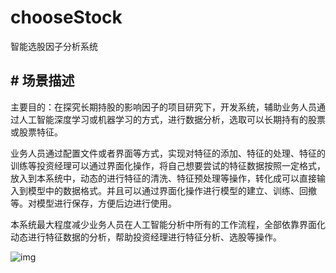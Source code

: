 # chooseStock
智能选股因子分析系统

##  # 场景描述

主要目的：在探究长期持股的影响因子的项目研究下，开发系统，辅助业务人员通过人工智能深度学习或机器学习的方式，进行数据分析，选取可以长期持有的股票或股票特征。

业务人员通过配置文件或者界面等方式，实现对特征的添加、特征的处理、特征的训练等投资经理可以通过界面化操作，将自己想要尝试的特征数据按照一定格式，放入到本系统中，动态的进行特征的清洗、特征预处理等操作，转化成可以直接输入到模型中的数据格式。并且可以通过界面化操作进行模型的建立、训练、回撤等。对模型进行保存，方便后边进行使用。

本系统最大程度减少业务人员在人工智能分析中所有的工作流程，全部依靠界面化动态进行特征数据的分析，帮助投资经理进行特征分析、选股等操作。



![img](file:///C:\Users\ZHANGC~1\AppData\Local\Temp\msohtmlclip1\01\clip_image002.png)
